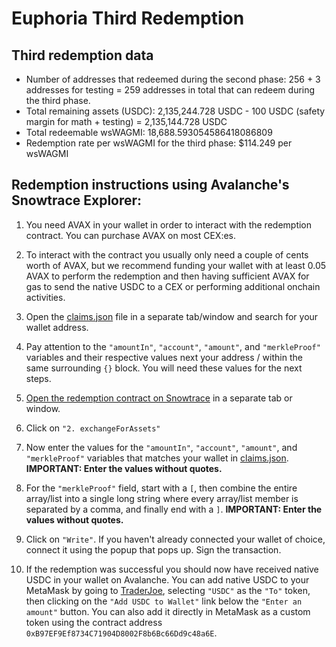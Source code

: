 # Euphoria Third Redemption

## Third redemption data

- Number of addresses that redeemed during the second phase: 256 + 3 addresses for testing = 259 addresses in total that can redeem during the third phase.
- Total remaining assets (USDC): 2,135,244.728 USDC - 100 USDC (safety margin for math + testing) = 2,135,144.728 USDC
- Total redeemable wsWAGMI: 18,688.593054586418086809
- Redemption rate per wsWAGMI for the third phase: $114.249 per wsWAGMI

## Redemption instructions using Avalanche's Snowtrace Explorer:

1. You need AVAX in your wallet in order to interact with the redemption contract. You can purchase AVAX on most CEX:es.

2. To interact with the contract you usually only need a couple of cents worth of AVAX, but we recommend funding your wallet with at least 0.05 AVAX to perform the redemption and then having sufficient AVAX for gas to send the native USDC to a CEX or performing additional onchain activities.

3. Open the [claims.json](https://raw.githubusercontent.com/VenomProtocol/euphoria-manual-third-redemption/main/claims.json) file in a separate tab/window and search for your wallet address.

4. Pay attention to the `"amountIn"`, `"account"`, `"amount"`, and `"merkleProof"` variables and their respective values next your address / within the same surrounding `{}` block. You will need these values for the next steps.

5. [Open the redemption contract on Snowtrace](https://snowtrace.io/address/0x6155Fa6C11f42309C775F6a9eb997D2c16E423D6#writeContract) in a separate tab or window.

6. Click on `"2. exchangeForAssets"`

7. Now enter the values for the `"amountIn"`, `"account"`, `"amount"`, and `"merkleProof"` variables that matches your wallet in [claims.json](https://raw.githubusercontent.com/VenomProtocol/euphoria-manual-third-redemption/main/claims.json). **IMPORTANT: Enter the values without quotes.**

8. For the `"merkleProof"` field, start with a `[`, then combine the entire array/list into a single long string where every array/list member is separated by a comma, and finally end with a `]`. **IMPORTANT: Enter the values without quotes.**

9. Click on `"Write"`. If you haven't already connected your wallet of choice, connect it using the popup that pops up. Sign the transaction.

10. If the redemption was successful you should now have received native USDC in your wallet on Avalanche. You can add native USDC to your MetaMask by going to [TraderJoe](https://traderjoexyz.com/trade), selecting `"USDC"` as the `"To"` token, then clicking on the `"Add USDC to Wallet"` link below the `"Enter an amount"` button. You can also add it directly in MetaMask as a custom token using the contract address `0xB97EF9Ef8734C71904D8002F8b6Bc66Dd9c48a6E`.
